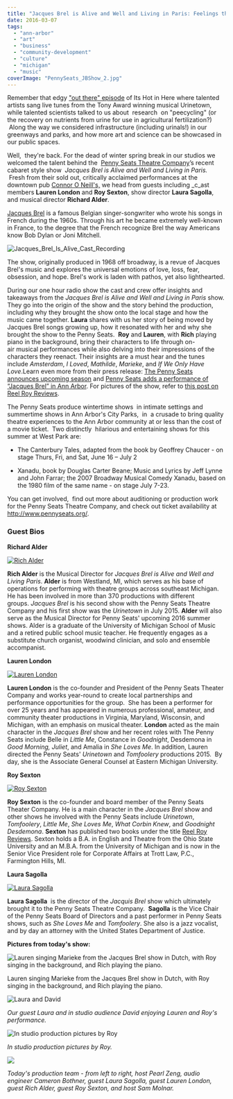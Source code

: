 ```yaml
---
title: "Jacques Brel is Alive and Well and Living in Paris: Feelings that Connect Us All"
date: 2016-03-07
tags: 
  - "ann-arbor"
  - "art"
  - "business"
  - "community-development"
  - "culture"
  - "michigan"
  - "music"
coverImage: "PennySeats_JBShow_2.jpg"
---
```


Remember that edgy ["out there" episode](http://www.hotinhere.us/podcast/urinetown-arts-in-our-parks-and-the-future-of-peecycling/) of Its Hot in Here where talented artists sang live tunes from the Tony Award winning musical Urinetown, while talented scientists talked to us about  research  on "peecycling" (or the recovery on nutrients from urine for use in agricultural fertilization?)  Along the way we considered infrastructure (including urinals!) in our greenways and parks, and how more art and science can be showcased in our public spaces.

Well,  they're back. For the dead of winter spring break in our studios we welcomed the talent behind the  [Penny Seats Theatre Company](http://www.pennyseats.org/)’s recent cabaret style show  _Jacques Brel is Alive and Well and Living in Paris._  Fresh from their sold out, critically acclaimed performances at the downtown pub [Connor O Neill's,](http://www.conoroneills.com/annarbor/) we head from guests including _c_ast members **Lauren London** and **Roy Sexton**, show director **Laura Sagolla**, and musical director **Richard Alder**.

[Jacques Brel](https://en.wikipedia.org/wiki/Jacques_Brel) is a famous Belgian singer-songwriter who wrote his songs in French during the 1960s. Through his art he became extremely well-known in France, to the degree that the French recognize Brel the way Americans know Bob Dylan or Joni Mitchell. 

![Jacques_Brel_Is_Alive_Cast_Recording](images/Jacques_Brel_Is_Alive_Cast_Recording-300x300.jpg)

The show, originally produced in 1968 off broadway, is a revue of Jacques Brel's music and explores the universal emotions of love, loss, fear, obsession, and hope. Brel's work is laden with pathos, yet also lighthearted.<!--more-->

During our one hour radio show the cast and crew offer insights and takeaways from the _Jacques Brel_ _is Alive and Well and Living in Paris_ show. They go into the origin of the show and the story behind the production, including why they brought the show onto the local stage and how the music came together. **Laura** shares with us her story of being moved by Jacques Brel songs growing up, how it resonated with her and why she brought the show to the Penny Seats.  **Roy** and **Lauren**, with **Rich** playing piano in the background, bring their characters to life through on-air musical performances while also delving into their impressions of the characters they reenact. Their insights are a must hear and the tunes include _Amsterdam_, _I Loved_, _Mathilde_, _Marieke_, and _If We Only Have Love_.Learn even more from their press release: [The Penny Seats announces upcoming season](http://www.encoremichigan.com/2015/11/the-penny-seats-announces-upcoming-season/) and [Penny Seats adds a performance of “Jacques Brel” in Ann Arbor](http://reelroyreviews.com/2016/02/27/frank-weir-photographs-february-25-jacques-brel-performance/). For pictures of the show, refer to [this post on Reel Roy Reviews](http://reelroyreviews.com/2016/02/27/frank-weir-photographs-february-25-jacques-brel-performance/).

The Penny Seats produce wintertime shows  in intimate settings and summertime shows in Ann Arbor's City Parks,  in  a crusade to bring quality theatre experiences to the Ann Arbor community at or less than the cost of a movie ticket.  Two distinctly  hilarious and entertaining shows for this summer at West Park are:

- The Canterbury Tales, adapted from the book by Geoffrey Chaucer - on stage Thurs, Fri, and Sat, June 16 – July 2

- Xanadu, book by Douglas Carter Beane; Music and Lyrics by Jeff Lynne and John Farrar; the 2007 Broadway Musical Comedy Xanadu, based on the 1980 film of the same name - on stage July 7-23.

You can get involved,  find out more about auditioning or production work for the Penny Seats Theatre Company, and check out ticket availability at http://www.pennyseats.org/.

### Guest Bios

**Richard Alder**

[![Rich Alder](images/RichAlder-225x300.jpg)](http://www.hotinhere.us/wp-content/uploads/2016/03/RichAlder.jpg)

**Rich Alder** is the Musical Director for _Jacques Brel is Alive and Well and Living Paris_. **Alder** is from Westland, MI, which serves as his base of operations for performing with theatre groups across southeast Michigan. He has been involved in more than 370 productions with different groups. _Jacques Brel_ is his second show with the Penny Seats Theatre Company and his first show was the _Urinetown_ in July 2015. **Alder** will also serve as the Musical Director for Penny Seats' upcoming 2016 summer shows. Alder is a graduate of the University of Michigan School of Music and a retired public school music teacher. He frequently engages as a substitute church organist, woodwind clinician, and solo and ensemble accompanist.

**Lauren London**

[![Lauren London](images/Lauren_London-254x300.jpg)](http://www.hotinhere.us/wp-content/uploads/2016/03/Lauren_London.jpg)

**Lauren London** is the co-founder and President of the Penny Seats Theater Company and works year-round to create local partnerships and performance opportunities for the group.  She has been a performer for over 25 years and has appeared in numerous professional, amateur, and community theater productions in Virginia, Maryland, Wisconsin, and Michigan, with an emphasis on musical theater. **London** acted as the main character in the _Jacques Brel_ show and her recent roles with The Penny Seats include Belle in _Little Me_, Constance in _Goodnight_, Desdemona in _Good Morning, Juliet_, and Amalia in _She Loves Me_. In addition, Lauren directed the Penny Seats' _Urinetown_ and _Tomfoolery_ productions 2015.  By day, she is the Associate General Counsel at Eastern Michigan University.

**Roy Sexton**

[![Roy Sexton](images/Roy_Sexton-191x300.jpg)](http://www.hotinhere.us/wp-content/uploads/2016/03/Roy_Sexton.jpg)

**Roy Sexton** is the co-founder and board member of the Penny Seats Theater Company. He is a main character in the _Jacques Brel_ show and other shows he involved with the Penny Seats include _Urinetown_, _Tomfoolery_, _Little Me_, _She Loves Me_, _What Corbin Knew_, and _Goodnight Desdemona_. **Sexton** has published two books under the title [Reel Roy Reviews](http://www.reelroyreview.com). Sexton holds a B.A. in English and Theatre from the Ohio State University and an M.B.A. from the University of Michigan and is now in the Senior Vice President role for Corporate Affairs at Trott Law, P.C., Farmington Hills, MI.

**Laura Sagolla** 

[![Laura Sagolla](images/LauraSagolla2-237x300.jpg)](http://www.hotinhere.us/wp-content/uploads/2016/03/LauraSagolla2.jpg)

**Laura Sagolla**  is the director of the _Jacquis Brel_ show which ultimately brought it to the Penny Seats Theatre Company.  **Sagolla** is the Vice Chair of the Penny Seats Board of Directors and a past performer in Penny Seats shows, such as _She Loves Me_ and _Tomfoolery_. She also is a jazz vocalist, and by day an attorney with the United States Department of Justice.

**Pictures from today's show:**

![Lauren singing Marieke from the Jacques Brel show in Dutch, with Roy singing in the background, and Rich playing the piano.](images/20160304_124526-300x169.jpg)

Lauren singing Marieke from the Jacques Brel show in Dutch, with Roy singing in the background, and Rich playing the piano.

![Laura and David](images/20160304_124539-300x169.jpg)

*Our guest Laura and in studio audience David enjoying Lauren and Roy's performance.*

![In studio production pictures by Roy](images/image3-300x300.jpg) 

*In studio production pictures by Roy.*

![](images/IMG_5917-1024x768.jpg)

*Today's production team - from left to right, host Pearl Zeng, audio engineer Cameron Bothner, guest Laura Sagolla, guest Lauren London, guest Rich Alder, guest Roy Sexton, and host Sam Molnar.*
